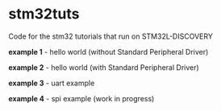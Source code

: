 stm32tuts
=========

Code for the stm32 tutorials that run on STM32L-DISCOVERY

**example 1** - hello world (without Standard Peripheral Driver)

**example 2** - hello world (with Standard Peripheral Driver)

**example 3** - uart example

**example 4** - spi example (work in progress)
